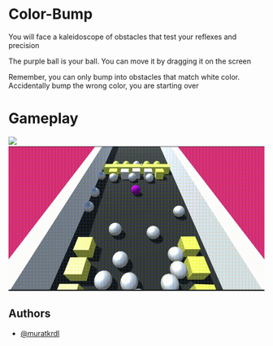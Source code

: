
# Color-Bump

You will face a kaleidoscope of obstacles that test your reflexes and precision

The purple ball is your ball. You can move it by dragging it on the screen

Remember, you can only bump into obstacles that match white color. Accidentally bump the wrong color, you are starting over


# Gameplay

<img src="https://github.com/muratkrdl/Color-Bump/blob/main/Color%20Bump%20Gameplay%202.gif" width="700">

<img src="https://github.com/muratkrdl/Color-Bump/blob/main/Color%20Bump%20Gameplay.gif" width="700">


## Authors

- [@muratkrdl](https://github.com/muratkrdl)

